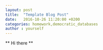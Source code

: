 ```yaml
---
layout: post
title:  "Template Blog Post"
date:   2016-10-26 11:20:00 +0200
categories: homework,democratic_databases
author : yourself
---
```


** Hi there **
